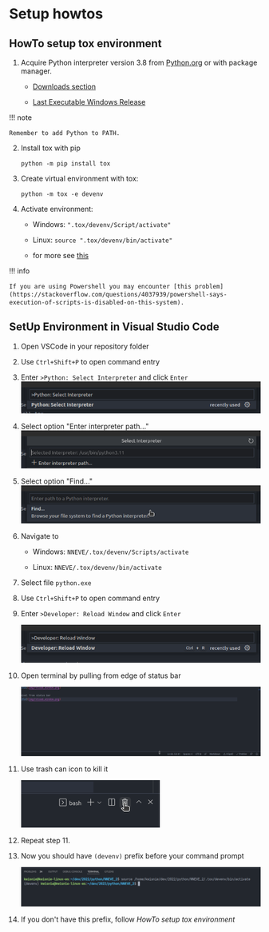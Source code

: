 # Setup howtos

## HowTo setup tox environment

1. Acquire Python interpreter version 3.8 from [Python.org](https://www.python.org) or with package manager.

    - [Downloads section](https://www.python.org/downloads/)

    - [Last Executable Windows Release](https://www.python.org/downloads/release/python-3810/)

!!! note

    Remember to add Python to PATH.

2. Install tox with pip

    ```
    python -m pip install tox
    ```

3. Create virtual environment with tox:

    ```
    python -m tox -e devenv
    ```

4. Activate environment:

    - Windows: `".tox/devenv/Script/activate"`

    - Linux: `source ".tox/devenv/bin/activate"`

    - for more see [this](https://docs.python.org/3/tutorial/venv.html)

!!! info

    If you are using Powershell you may encounter [this problem](https://stackoverflow.com/questions/4037939/powershell-says-execution-of-scripts-is-disabled-on-this-system).

## SetUp Environment in Visual Studio Code

1. Open VSCode in your repository folder

2. Use `Ctrl+Shift+P` to open command entry

3. Enter `>Python: Select Interpreter` and click `Enter`
   ![Image title](img/select_interpreter.png)

4. Select option "Enter interpreter path..."
   ![Image title](img/enter_interpreter_path.png)

5. Select option "Find..."
   ![Image title](img/find_path.png)

6. Navigate to

    - Windows: `NNEVE/.tox/devenv/Scripts/activate`

    - Linux: `NNEVE/.tox/devenv/bin/activate`

7. Select file `python.exe`

8. Use `Ctrl+Shift+P` to open command entry

9. Enter `>Developer: Reload Window` and click `Enter`

    ![Image title](img/reload_window.png)

10. Open terminal by pulling from edge of status bar

    ![Image title](img/open_terminal_s.png)

11. Use trash can icon to kill it

    ![Image title](img/trash.png)

12. Repeat step 11.

13. Now you should have `(devenv)` prefix before your command prompt

    ![Image title](img/terminal.png)

14. If you don't have this prefix, follow _HowTo setup tox environment_
